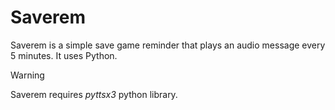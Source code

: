 # Saverem
Saverem is a simple save game reminder that plays an audio message every 5 minutes. It uses Python.

> [!WARNING]  
> Saverem requires *pyttsx3* python library.